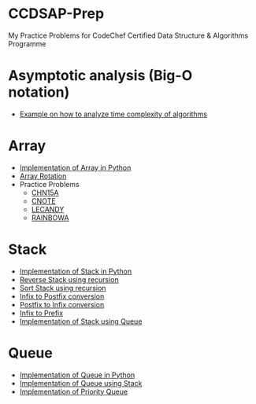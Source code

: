 # CCDSAP-Prep
My Practice Problems for CodeChef Certified Data Structure &amp; Algorithms Programme

# Asymptotic analysis (Big-O notation)

- [Example on how to analyze time complexity of algorithms](Codechef_Prep/analysis_of_algorithms/anagram_checking_off.py)

# Array

- [Implementation of Array in Python](Codechef_Prep/arrays/array.py)
- [Array Rotation](Codechef_Prep/arrays/array_operations/array_rotation.py)
- Practice Problems
    - [CHN15A](Codechef_Prep/arrays/programs_on_array/CHN15A.py)
    - [CNOTE](Codechef_Prep/arrays/programs_on_array/CNOTE.py)
    - [LECANDY](Codechef_Prep/arrays/programs_on_array/LECANDY.py)
    - [RAINBOWA](Codechef_Prep/arrays/programs_on_array/RAINBOWA.py)

# Stack

- [Implementation of Stack in Python](Codechef_Prep/stack/stack.py)
- [Reverse Stack using recursion](Codechef_Prep/stack/reverse_stack_using_recursion.py)
- [Sort Stack using recursion](Codechef_Prep/stack/sort_stack_using_recusrion.py)
- [Infix to Postfix conversion](Codechef_Prep/stack/infix_to_postfix.py)
- [Postfix to Infix conversion](Codechef_Prep/stack/postfix_to_infix.py)
- [Infix to Prefix](Codechef_Prep/stack/infix_to_prefix.py)
- [Implementation of Stack using Queue](Codechef_Prep/stack/stack_using_queue.py)

# Queue

- [Implementation of Queue in Python](Codechef_Prep/queue/queue.py)
- [Implementation of Queue using Stack](Codechef_Prep/queue/queue_using_stack.py)
- [Implementation of Priority Queue](Codechef_Prep/queue/priority_queue.py)